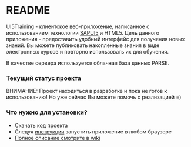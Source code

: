 # README #

UI5Training - клиентское веб-приложение, написанное с использованием технологии [SAPUI5](http://sap.github.io/openui5/) и HTML5. Цель данного приложения - предоставить удобный интерфейс для получения новых знаний. Вы можете публиковать накопленные знания в виде электронных курсов и повторно использовать их для обучения.

В качестве сервера используется облачная база данных PARSE.

### Текущий статус проекта ###
ВНИМАНИЕ: Проект находиться в разработке и пока не готов к использованию! 
Но уже сейчас Вы можете помочь с реализацией =)

### Что нужно для установки? ###

* Скачать код проекта
* Следуя [инструкции](https://github.com/seafolk/Ui5Training/wiki/install_parse) запустить приложение в любом браузере
* [Полное описание смотрите в wiki](https://github.com/seafolk/Ui5Training/wiki)
